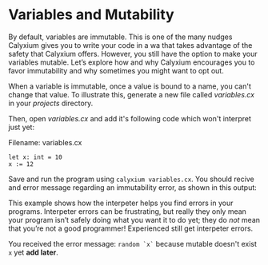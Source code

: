 # Variables and Mutability

By default, variables are immutable. This is one of the many nudges Calyxium gives you to write your code in a wa that takes advantage of the safety that Calyxium offers. However, you still have the option to make your variables mutable. Let’s explore how and why Calyxium encourages you to favor immutability and why
sometimes you might want to opt out.

When a variable is immutable, once a value is bound to a name, you can't change that value. To illustrate this, generate a new file called _variables.cx_ in your _projects_ directory.

Then, open _variables.cx_ and add it's following code which won't interpret just yet:

<span class="filename">Filename: variables.cx</span>

```calyxium
let x: int = 10
x := 12
```

Save and run the program using `calyxium variables.cx`. You should recive and error message regarding an immutability error, as shown in this output:

This example shows how the interpeter helps you find errors in your programs.
Interpeter errors can be frustrating, but really they only mean your program
isn’t safely doing what you want it to do yet; they do _not_ mean that you’re
not a good programmer! Experienced <add word for what we call people that use calyxium> still get interpeter errors.

You received the error message:
`` random `x` `` because mutable doesn't exist `x` yet **add later**.